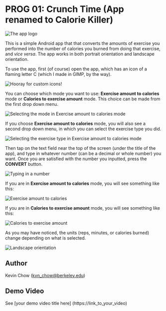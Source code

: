 # PROG 01: Crunch Time (App renamed to Calorie Killer)

![The app logo](/images/calorie_killer.png)

This is a simple Android app that that converts the amounts of exercise you performed into the number of calories you burned from doing that exercise, and *vice versa*.  The app works in both portrait orientation and landscape orientation.

To use the app, first (of course) open the app, which has an icon of a flaming letter C (which I made in GIMP, by the way).

![Hooray for custom icons!](/images/1.png)

You can choose which mode you want to use: **Exercise amount to calories** mode or **Calories to exercise amount** mode.  This choice can be made from the first drop down menu.

![Selecting the mode in Exercise amount to calories mode](/images/5.png)

If you choose **Exercise amount to calories** mode, you will also see a second drop down menu, in which you can select the exercise type you did.

![Selecting the exercise type in Exercise amount to calories mode](/images/4.png)

Then tap on the text field near the top of the screen (under the title of the app), and type in whatever number (can be a decimal or whole number) you want.  Once you are satisfied with the number you inputted, press the **CONVERT** button.

![Typing in a number](/images/3.png)

If you are in **Exercise amount to calories** mode, you will see something like this:

![Exercise amount to calories](/images/2.png)

If you are in **Calories to exercise amount** mode, you will see something like this:

![Calories to exercise amount](/images/6.png)

As you may have noticed, the units (reps, minutes, or calories burned) change depending on what is selected.

![Landscape orientation](/images/7.png)


## Author

Kevin Chow ([kvn_chow@berkeley.edu](mailto:kvn_chow@berkeley.edu))

## Demo Video

See [your demo video title here] (https://link_to_your_video)
